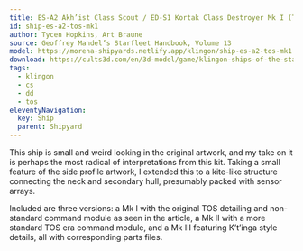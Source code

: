 ```yaml
---
title: ES-A2 Akh’ist Class Scout / ED-S1 Kortak Class Destroyer Mk I (TOS)
id: ship-es-a2-tos-mk1
author: Tycen Hopkins, Art Braune
source: Geoffrey Mandel’s Starfleet Handbook, Volume 13
model: https://morena-shipyards.netlify.app/klingon/ship-es-a2-tos-mk1.stl
download: https://cults3d.com/en/3d-model/game/klingon-ships-of-the-starfleet-handbook-part-2-star-trek-starship-parts-kit-expansion-28
tags: 
  - klingon
  - cs
  - dd
  - tos
eleventyNavigation:
  key: Ship
  parent: Shipyard
---
```

This ship is small and weird looking in the original artwork, and my take on it is perhaps the most radical of interpretations from this kit. Taking a small feature of the side profile artwork, I extended this to a kite-like structure connecting the neck and secondary hull, presumably packed with sensor arrays.

Included are three versions: a Mk I with the original TOS detailing and non-standard command module as seen in the article, a Mk II with a more standard TOS era command module, and a Mk III featuring K’t’inga style details, all with corresponding parts files.
